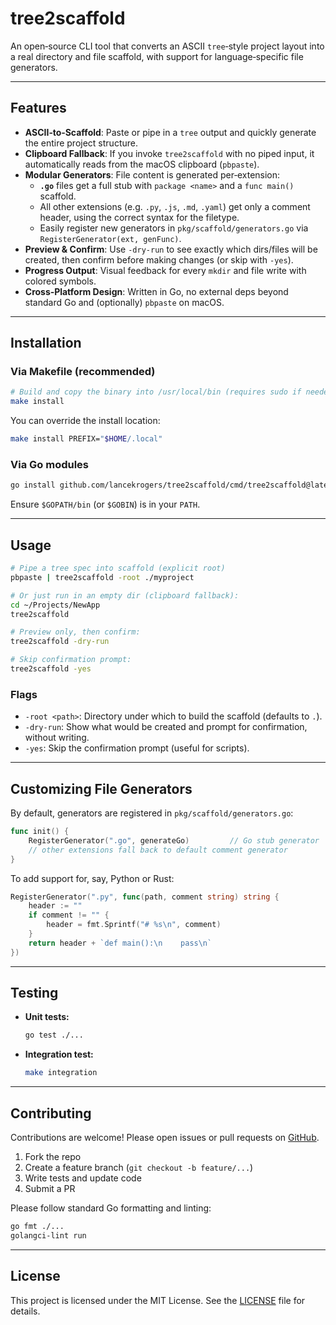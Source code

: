 # tree2scaffold

An open‑source CLI tool that converts an ASCII `tree`‑style project layout into a real directory and file scaffold, with support for language‑specific file generators.

---

## Features

- **ASCII‑to‑Scaffold**: Paste or pipe in a `tree` output and quickly generate the entire project structure.
- **Clipboard Fallback**: If you invoke `tree2scaffold` with no piped input, it automatically reads from the macOS clipboard (`pbpaste`).
- **Modular Generators**: File content is generated per‑extension:
  - **`.go`** files get a full stub with `package <name>` and a `func main()` scaffold.
  - All other extensions (e.g. `.py`, `.js`, `.md`, `.yaml`) get only a comment header, using the correct syntax for the filetype.
  - Easily register new generators in `pkg/scaffold/generators.go` via `RegisterGenerator(ext, genFunc)`.
- **Preview & Confirm**: Use `-dry-run` to see exactly which dirs/files will be created, then confirm before making changes (or skip with `-yes`).
- **Progress Output**: Visual feedback for every `mkdir` and file write with colored symbols.
- **Cross‑Platform Design**: Written in Go, no external deps beyond standard Go and (optionally) `pbpaste` on macOS.

---

## Installation

### Via Makefile (recommended)

```bash
# Build and copy the binary into /usr/local/bin (requires sudo if needed)
make install
```

You can override the install location:

```bash
make install PREFIX="$HOME/.local"
```

### Via Go modules

```bash
go install github.com/lancekrogers/tree2scaffold/cmd/tree2scaffold@latest
```

Ensure `$GOPATH/bin` (or `$GOBIN`) is in your `PATH`.

---

## Usage

```bash
# Pipe a tree spec into scaffold (explicit root)
pbpaste | tree2scaffold -root ./myproject

# Or just run in an empty dir (clipboard fallback):
cd ~/Projects/NewApp
tree2scaffold

# Preview only, then confirm:
tree2scaffold -dry-run

# Skip confirmation prompt:
tree2scaffold -yes
```

### Flags

- `-root <path>`: Directory under which to build the scaffold (defaults to `.`).
- `-dry-run`: Show what would be created and prompt for confirmation, without writing.
- `-yes`: Skip the confirmation prompt (useful for scripts).

---

## Customizing File Generators

By default, generators are registered in `pkg/scaffold/generators.go`:

```go
func init() {
    RegisterGenerator(".go", generateGo)         // Go stub generator
    // other extensions fall back to default comment generator
}
```

To add support for, say, Python or Rust:

```go
RegisterGenerator(".py", func(path, comment string) string {
    header := ""
    if comment != "" {
        header = fmt.Sprintf("# %s\n", comment)
    }
    return header + `def main():\n    pass\n`
})
```

---

## Testing

- **Unit tests:**

  ```bash
  go test ./...
  ```

- **Integration test:**
  ```bash
  make integration
  ```

---

## Contributing

Contributions are welcome! Please open issues or pull requests on [GitHub](https://github.com/lancekrogers/tree2scaffold).

1. Fork the repo
2. Create a feature branch (`git checkout -b feature/...`)
3. Write tests and update code
4. Submit a PR

Please follow standard Go formatting and linting:

```bash
go fmt ./...
golangci-lint run
```

---

## License

This project is licensed under the MIT License. See the [LICENSE](LICENSE) file for details.
